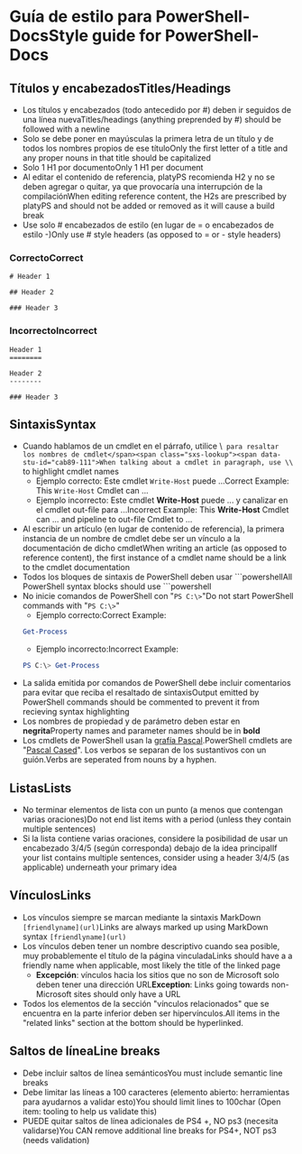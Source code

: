 # <a name="style-guide-for-powershell-docs"></a><span data-ttu-id="cab89-101">Guía de estilo para PowerShell-Docs</span><span class="sxs-lookup"><span data-stu-id="cab89-101">Style guide for PowerShell-Docs</span></span>


## <a name="titlesheadings"></a><span data-ttu-id="cab89-102">Títulos y encabezados</span><span class="sxs-lookup"><span data-stu-id="cab89-102">Titles/Headings</span></span>

* <span data-ttu-id="cab89-103">Los títulos y encabezados (todo antecedido por \#) deben ir seguidos de una línea nueva</span><span class="sxs-lookup"><span data-stu-id="cab89-103">Titles/headings (anything preprended by \#) should be followed with a newline</span></span>
* <span data-ttu-id="cab89-104">Solo se debe poner en mayúsculas la primera letra de un título y de todos los nombres propios de ese título</span><span class="sxs-lookup"><span data-stu-id="cab89-104">Only the first letter of a title and any proper nouns in that title should be capitalized</span></span>
* <span data-ttu-id="cab89-105">Solo 1 H1 por documento</span><span class="sxs-lookup"><span data-stu-id="cab89-105">Only 1 H1 per document</span></span>
* <span data-ttu-id="cab89-106">Al editar el contenido de referencia, platyPS recomienda H2 y no se deben agregar o quitar, ya que provocaría una interrupción de la compilación</span><span class="sxs-lookup"><span data-stu-id="cab89-106">When editing reference content, the H2s are prescribed by platyPS and should not be added or removed as it will cause a build break</span></span>
* <span data-ttu-id="cab89-107">Use solo \# encabezados de estilo (en lugar de = o encabezados de estilo \-)</span><span class="sxs-lookup"><span data-stu-id="cab89-107">Only use \# style headers (as opposed to = or \- style headers)</span></span>

### <a name="correct"></a><span data-ttu-id="cab89-108">Correcto</span><span class="sxs-lookup"><span data-stu-id="cab89-108">Correct</span></span>

```
# Header 1

## Header 2

### Header 3

```

### <a name="incorrect"></a><span data-ttu-id="cab89-109">Incorrecto</span><span class="sxs-lookup"><span data-stu-id="cab89-109">Incorrect</span></span>

```
Header 1
========

Header 2
--------

### Header 3
```

## <a name="syntax"></a><span data-ttu-id="cab89-110">Sintaxis</span><span class="sxs-lookup"><span data-stu-id="cab89-110">Syntax</span></span>

* <span data-ttu-id="cab89-111">Cuando hablamos de un cmdlet en el párrafo, utilice \\` para resaltar los nombres de cmdlet</span><span class="sxs-lookup"><span data-stu-id="cab89-111">When talking about a cmdlet in paragraph, use \\` to highlight cmdlet names</span></span>
  * <span data-ttu-id="cab89-112">Ejemplo correcto: Este cmdlet `Write-Host` puede ...</span><span class="sxs-lookup"><span data-stu-id="cab89-112">Correct Example: This `Write-Host` Cmdlet can ...</span></span>
  * <span data-ttu-id="cab89-113">Ejemplo incorrecto: Este cmdlet **Write-Host** puede ... y canalizar en el cmdlet out-file para ...</span><span class="sxs-lookup"><span data-stu-id="cab89-113">Incorrect Example: This **Write-Host** Cmdlet can ... and pipeline to out-file Cmdlet to ...</span></span>
* <span data-ttu-id="cab89-114">Al escribir un artículo (en lugar de contenido de referencia), la primera instancia de un nombre de cmdlet debe ser un vínculo a la documentación de dicho cmdlet</span><span class="sxs-lookup"><span data-stu-id="cab89-114">When writing an article (as opposed to reference content), the first instance of a cmdlet name should be a link to the cmdlet documentation</span></span>
* <span data-ttu-id="cab89-115">Todos los bloques de sintaxis de PowerShell deben usar &#96;&#96;&#96;powershell</span><span class="sxs-lookup"><span data-stu-id="cab89-115">All PowerShell syntax blocks should use &#96;&#96;&#96;powershell</span></span>
* <span data-ttu-id="cab89-116">No inicie comandos de PowerShell con "`PS C:\>`"</span><span class="sxs-lookup"><span data-stu-id="cab89-116">Do not start PowerShell commands with "`PS C:\>`"</span></span>
  * <span data-ttu-id="cab89-117">Ejemplo correcto:</span><span class="sxs-lookup"><span data-stu-id="cab89-117">Correct Example:</span></span>
  ```powershell
  Get-Process
  ```
  * <span data-ttu-id="cab89-118">Ejemplo incorrecto:</span><span class="sxs-lookup"><span data-stu-id="cab89-118">Incorrect Example:</span></span>
  ```powershell
  PS C:\> Get-Process
  ```
* <span data-ttu-id="cab89-119">La salida emitida por comandos de PowerShell debe incluir comentarios para evitar que reciba el resaltado de sintaxis</span><span class="sxs-lookup"><span data-stu-id="cab89-119">Output emitted by PowerShell commands should be commented to prevent it from recieving syntax highlighting</span></span>
* <span data-ttu-id="cab89-120">Los nombres de propiedad y de parámetro deben estar en **negrita**</span><span class="sxs-lookup"><span data-stu-id="cab89-120">Property names and parameter names should be in **bold**</span></span>
* <span data-ttu-id="cab89-121">Los cmdlets de PowerShell usan la [grafía Pascal](https://en.wikipedia.org/wiki/PascalCase).</span><span class="sxs-lookup"><span data-stu-id="cab89-121">PowerShell cmdlets are "[Pascal Cased](https://en.wikipedia.org/wiki/PascalCase)".</span></span> <span data-ttu-id="cab89-122">Los verbos se separan de los sustantivos con un guión.</span><span class="sxs-lookup"><span data-stu-id="cab89-122">Verbs are seperated from nouns by a hyphen.</span></span>

## <a name="lists"></a><span data-ttu-id="cab89-123">Listas</span><span class="sxs-lookup"><span data-stu-id="cab89-123">Lists</span></span>

* <span data-ttu-id="cab89-124">No terminar elementos de lista con un punto (a menos que contengan varias oraciones)</span><span class="sxs-lookup"><span data-stu-id="cab89-124">Do not end list items with a period (unless they contain multiple sentences)</span></span>
* <span data-ttu-id="cab89-125">Si la lista contiene varias oraciones, considere la posibilidad de usar un encabezado 3/4/5 (según corresponda) debajo de la idea principal</span><span class="sxs-lookup"><span data-stu-id="cab89-125">If your list contains multiple sentences, consider using a header 3/4/5 (as applicable) underneath your primary idea</span></span>

## <a name="links"></a><span data-ttu-id="cab89-126">Vínculos</span><span class="sxs-lookup"><span data-stu-id="cab89-126">Links</span></span>

* <span data-ttu-id="cab89-127">Los vínculos siempre se marcan mediante la sintaxis MarkDown `[friendlyname](url)`</span><span class="sxs-lookup"><span data-stu-id="cab89-127">Links are always marked up using MarkDown syntax `[friendlyname](url)`</span></span>
* <span data-ttu-id="cab89-128">Los vínculos deben tener un nombre descriptivo cuando sea posible, muy probablemente el título de la página vinculada</span><span class="sxs-lookup"><span data-stu-id="cab89-128">Links should have a a friendly name when applicable, most likely the title of the linked page</span></span>
  * <span data-ttu-id="cab89-129">**Excepción**: vínculos hacia los sitios que no son de Microsoft solo deben tener una dirección URL</span><span class="sxs-lookup"><span data-stu-id="cab89-129">**Exception**: Links going towards non-Microsoft sites should only have a URL</span></span>
* <span data-ttu-id="cab89-130">Todos los elementos de la sección "vínculos relacionados" que se encuentra en la parte inferior deben ser hipervínculos.</span><span class="sxs-lookup"><span data-stu-id="cab89-130">All items in the "related links" section at the bottom should be hyperlinked.</span></span> 

## <a name="line-breaks"></a><span data-ttu-id="cab89-131">Saltos de línea</span><span class="sxs-lookup"><span data-stu-id="cab89-131">Line breaks</span></span>

* <span data-ttu-id="cab89-132">Debe incluir saltos de línea semánticos</span><span class="sxs-lookup"><span data-stu-id="cab89-132">You must include semantic line breaks</span></span>
* <span data-ttu-id="cab89-133">Debe limitar las líneas a 100 caracteres (elemento abierto: herramientas para ayudarnos a validar esto)</span><span class="sxs-lookup"><span data-stu-id="cab89-133">You should limit lines to 100char (Open item: tooling to help us validate this)</span></span>
* <span data-ttu-id="cab89-134">PUEDE quitar saltos de línea adicionales de PS4 +, NO ps3 (necesita validarse)</span><span class="sxs-lookup"><span data-stu-id="cab89-134">You CAN remove additional line breaks for PS4+, NOT ps3 (needs validation)</span></span>
